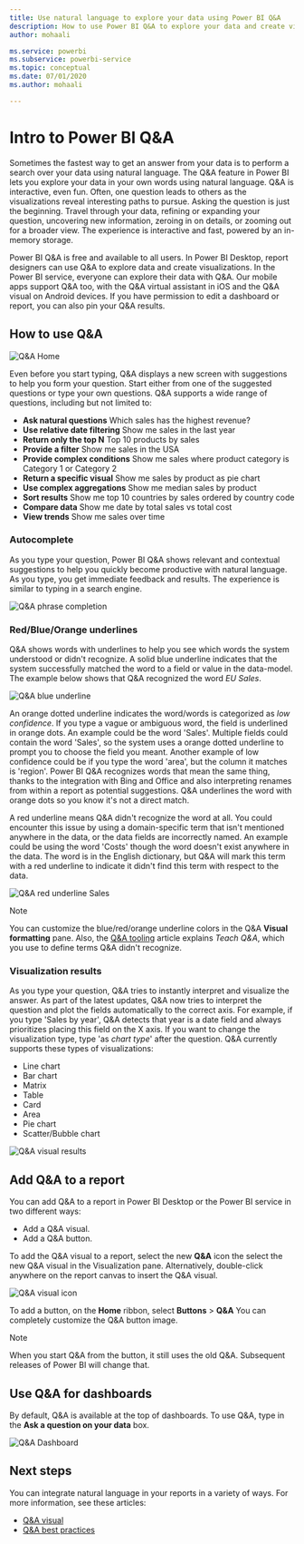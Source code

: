 ```yaml
---
title: Use natural language to explore your data using Power BI Q&A
description: How to use Power BI Q&A to explore your data and create visualizations by using natural language for queries.
author: mohaali

ms.service: powerbi
ms.subservice: powerbi-service
ms.topic: conceptual
ms.date: 07/01/2020
ms.author: mohaali

---
```

# Intro to Power BI Q&A

Sometimes the fastest way to get an answer from your data is to perform a search over your data using natural language. The Q&A feature in Power BI lets you explore your data in your own words using natural language. Q&A is interactive, even fun. Often, one question leads to others as the visualizations reveal interesting paths to pursue. Asking the question is just the beginning. Travel through your data, refining or expanding your question, uncovering new information, zeroing in on details, or zooming out for a broader view. The experience is interactive and fast, powered by an in-memory storage. 

Power BI Q&A is free and available to all users. In Power BI Desktop, report designers can use Q&A to explore data and create visualizations. In the Power BI service, everyone can explore their data with Q&A. Our mobile apps support Q&A too, with the Q&A virtual assistant in iOS and the Q&A visual on Android devices. If you have permission to edit a dashboard or report, you can also pin your Q&A results.

## How to use Q&A

![Q&A Home](media/qna-visual.png)

Even before you start typing, Q&A displays a new screen with suggestions to help you form your question. Start either from one of the suggested questions or type your own questions. Q&A supports a wide range of questions, including but not limited to:

- **Ask natural questions** Which sales has the highest revenue?
- **Use relative date filtering** Show me sales in the last year
- **Return only the top N** Top 10 products by sales
- **Provide a filter** Show me sales in the USA
- **Provide complex conditions** Show me sales where product category is Category 1 or Category 2
- **Return a specific visual** Show me sales by product as pie chart
- **Use complex aggregations** Show me median sales by product
- **Sort results** Show me top 10 countries by sales ordered by country code
- **Compare data** Show me date by total sales vs total cost
- **View trends** Show me sales over time

### Autocomplete

As you type your question, Power BI Q&A shows relevant and contextual suggestions to help you quickly become productive with natural language. As you type, you get immediate feedback and results. The experience is similar to typing in a search engine.

![Q&A phrase completion](media/qna-suggestion-phrase-completion.png)

### Red/Blue/Orange underlines

Q&A shows words with underlines to help you see which words the system understood or didn't recognize. A solid blue underline indicates that the system successfully matched the word to a field or value in the data-model. The example below shows that Q&A recognized the word *EU Sales*.

![Q&A blue underline](media/qna-blue-underline.png)

 An orange dotted underline indicates the word/words is categorized as *low confidence*. If you type a vague or ambiguous word, the field is underlined in orange dots. An example could be the word 'Sales'. Multiple fields could contain the word 'Sales', so the system uses a orange dotted underline to prompt you to choose the field you meant. Another example of low confidence could be if you type the word 'area', but the column it matches is 'region'. Power BI Q&A recognizes words that mean the same thing, thanks to the integration with Bing and Office and also interpreting renames from within a report as potential suggestions. Q&A underlines the word with orange dots so you know it's not a direct match.

A red underline means Q&A didn't recognize the word at all. You could encounter this issue by using a domain-specific term that isn't mentioned anywhere in the data, or the data fields are incorrectly named. An example could be using the word 'Costs' though the word doesn't exist anywhere in the data. The word is in the English dictionary, but Q&A will mark this term with a red underline to indicate it didn't find this term with respect to the data.

![Q&A red underline Sales](media/qna-red-underline-costs.png)

> [!NOTE]
> You can customize the blue/red/orange underline colors in the Q&A **Visual formatting** pane. Also, the [Q&A tooling](q-and-a-tooling-teach-q-and-a.md) article explains *Teach Q&A*, which you use to define terms Q&A didn't recognize.

### Visualization results

As you type your question, Q&A tries to instantly interpret and visualize the answer. As part of the latest updates, Q&A now tries to interpret the question and plot the fields automatically to the correct axis. For example, if you type 'Sales by year', Q&A detects that year is a date field and always prioritizes placing this field on the X axis. If you want to change the visualization type, type 'as *chart type*' after the question. Q&A currently supports these types of visualizations:

- Line chart
- Bar chart
- Matrix
- Table
- Card
- Area
- Pie chart
- Scatter/Bubble chart
 
![Q&A visual results](media/qna-visual-results-date.png)

## Add Q&A to a report

You can add Q&A to a report in Power BI Desktop or the Power BI service in two different ways:

- Add a Q&A visual.
- Add a Q&A button.

To add the Q&A visual to a report, select the new **Q&A** icon the select the new Q&A visual in the Visualization pane. Alternatively, double-click anywhere on the report canvas to insert the Q&A visual.

![Q&A visual icon](media/qna-visual-icon.png)

To add a button, on the **Home** ribbon, select **Buttons** > **Q&A** You can completely customize the Q&A button image.

> [!NOTE]
> When you start Q&A from the button, it still uses the old Q&A. Subsequent releases of Power BI will change that.

## Use Q&A for dashboards

By default, Q&A is available at the top of dashboards. To use Q&A, type in the **Ask a question on your data** box.

![Q&A Dashboard](media/qna-dashboard.png)

## Next steps

You can integrate natural language in your reports in a variety of ways. For more information, see these articles:

* [Q&A visual](../visuals/power-bi-visualization-q-and-a.md)
* [Q&A best practices](q-and-a-best-practices.md)

